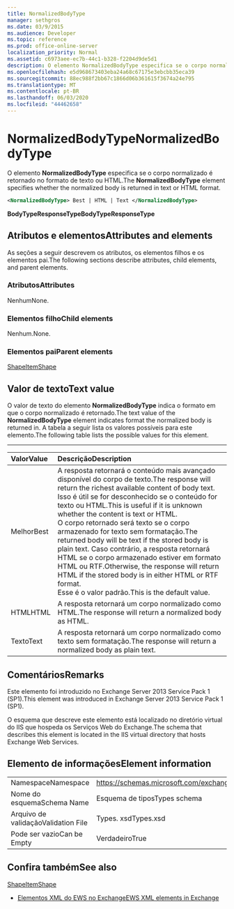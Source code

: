 ```yaml
---
title: NormalizedBodyType
manager: sethgros
ms.date: 03/9/2015
ms.audience: Developer
ms.topic: reference
ms.prod: office-online-server
localization_priority: Normal
ms.assetid: c6973aee-ec7b-44c1-b328-f2204d9de5d1
description: O elemento NormalizedBodyType especifica se o corpo normalizado é retornado no formato de texto ou HTML.
ms.openlocfilehash: e5d968673403eba24a68c67175e3ebcbb35eca39
ms.sourcegitcommit: 88ec988f2bb67c1866d06b361615f3674a24e795
ms.translationtype: MT
ms.contentlocale: pt-BR
ms.lasthandoff: 06/03/2020
ms.locfileid: "44462658"
---
```

# <a name="normalizedbodytype"></a><span data-ttu-id="a7d57-103">NormalizedBodyType</span><span class="sxs-lookup"><span data-stu-id="a7d57-103">NormalizedBodyType</span></span>

<span data-ttu-id="a7d57-104">O elemento **NormalizedBodyType** especifica se o corpo normalizado é retornado no formato de texto ou HTML.</span><span class="sxs-lookup"><span data-stu-id="a7d57-104">The **NormalizedBodyType** element specifies whether the normalized body is returned in text or HTML format.</span></span> 
  
```XML
<NormalizedBodyType> Best | HTML | Text </NormalizedBodyType>
```

 <span data-ttu-id="a7d57-105">**BodyTypeResponseType**</span><span class="sxs-lookup"><span data-stu-id="a7d57-105">**BodyTypeResponseType**</span></span>
## <a name="attributes-and-elements"></a><span data-ttu-id="a7d57-106">Atributos e elementos</span><span class="sxs-lookup"><span data-stu-id="a7d57-106">Attributes and elements</span></span>

<span data-ttu-id="a7d57-107">As seções a seguir descrevem os atributos, os elementos filhos e os elementos pai.</span><span class="sxs-lookup"><span data-stu-id="a7d57-107">The following sections describe attributes, child elements, and parent elements.</span></span>
  
### <a name="attributes"></a><span data-ttu-id="a7d57-108">Atributos</span><span class="sxs-lookup"><span data-stu-id="a7d57-108">Attributes</span></span>

<span data-ttu-id="a7d57-109">Nenhum</span><span class="sxs-lookup"><span data-stu-id="a7d57-109">None.</span></span>
  
### <a name="child-elements"></a><span data-ttu-id="a7d57-110">Elementos filho</span><span class="sxs-lookup"><span data-stu-id="a7d57-110">Child elements</span></span>

<span data-ttu-id="a7d57-111">Nenhum.</span><span class="sxs-lookup"><span data-stu-id="a7d57-111">None.</span></span>
  
### <a name="parent-elements"></a><span data-ttu-id="a7d57-112">Elementos pai</span><span class="sxs-lookup"><span data-stu-id="a7d57-112">Parent elements</span></span>

[<span data-ttu-id="a7d57-113">Shape</span><span class="sxs-lookup"><span data-stu-id="a7d57-113">ItemShape</span></span>](itemshape.md)
  
## <a name="text-value"></a><span data-ttu-id="a7d57-114">Valor de texto</span><span class="sxs-lookup"><span data-stu-id="a7d57-114">Text value</span></span>

<span data-ttu-id="a7d57-115">O valor de texto do elemento **NormalizedBodyType** indica o formato em que o corpo normalizado é retornado.</span><span class="sxs-lookup"><span data-stu-id="a7d57-115">The text value of the **NormalizedBodyType** element indicates format the normalized body is returned in.</span></span> <span data-ttu-id="a7d57-116">A tabela a seguir lista os valores possíveis para este elemento.</span><span class="sxs-lookup"><span data-stu-id="a7d57-116">The following table lists the possible values for this element.</span></span> 
  
****

|<span data-ttu-id="a7d57-117">**Valor**</span><span class="sxs-lookup"><span data-stu-id="a7d57-117">**Value**</span></span>|<span data-ttu-id="a7d57-118">**Descrição**</span><span class="sxs-lookup"><span data-stu-id="a7d57-118">**Description**</span></span>|
|:-----|:-----|
|<span data-ttu-id="a7d57-119">Melhor</span><span class="sxs-lookup"><span data-stu-id="a7d57-119">Best</span></span>  <br/> |<span data-ttu-id="a7d57-120">A resposta retornará o conteúdo mais avançado disponível do corpo de texto.</span><span class="sxs-lookup"><span data-stu-id="a7d57-120">The response will return the richest available content of body text.</span></span> <span data-ttu-id="a7d57-121">Isso é útil se for desconhecido se o conteúdo for texto ou HTML.</span><span class="sxs-lookup"><span data-stu-id="a7d57-121">This is useful if it is unknown whether the content is text or HTML.</span></span>  <br/> <span data-ttu-id="a7d57-122">O corpo retornado será texto se o corpo armazenado for texto sem formatação.</span><span class="sxs-lookup"><span data-stu-id="a7d57-122">The returned body will be text if the stored body is plain text.</span></span> <span data-ttu-id="a7d57-123">Caso contrário, a resposta retornará HTML se o corpo armazenado estiver em formato HTML ou RTF.</span><span class="sxs-lookup"><span data-stu-id="a7d57-123">Otherwise, the response will return HTML if the stored body is in either HTML or RTF format.</span></span>  <br/> <span data-ttu-id="a7d57-124">Esse é o valor padrão.</span><span class="sxs-lookup"><span data-stu-id="a7d57-124">This is the default value.</span></span>  <br/> |
|<span data-ttu-id="a7d57-125">HTML</span><span class="sxs-lookup"><span data-stu-id="a7d57-125">HTML</span></span>  <br/> |<span data-ttu-id="a7d57-126">A resposta retornará um corpo normalizado como HTML.</span><span class="sxs-lookup"><span data-stu-id="a7d57-126">The response will return a normalized body as HTML.</span></span>  <br/> |
|<span data-ttu-id="a7d57-127">Texto</span><span class="sxs-lookup"><span data-stu-id="a7d57-127">Text</span></span>  <br/> |<span data-ttu-id="a7d57-128">A resposta retornará um corpo normalizado como texto sem formatação.</span><span class="sxs-lookup"><span data-stu-id="a7d57-128">The response will return a normalized body as plain text.</span></span>  <br/> |
   
## <a name="remarks"></a><span data-ttu-id="a7d57-129">Comentários</span><span class="sxs-lookup"><span data-stu-id="a7d57-129">Remarks</span></span>

<span data-ttu-id="a7d57-130">Este elemento foi introduzido no Exchange Server 2013 Service Pack 1 (SP1).</span><span class="sxs-lookup"><span data-stu-id="a7d57-130">This element was introduced in Exchange Server 2013 Service Pack 1 (SP1).</span></span>
  
<span data-ttu-id="a7d57-131">O esquema que descreve este elemento está localizado no diretório virtual do IIS que hospeda os Serviços Web do Exchange.</span><span class="sxs-lookup"><span data-stu-id="a7d57-131">The schema that describes this element is located in the IIS virtual directory that hosts Exchange Web Services.</span></span>
  
## <a name="element-information"></a><span data-ttu-id="a7d57-132">Elemento de informações</span><span class="sxs-lookup"><span data-stu-id="a7d57-132">Element information</span></span>

|||
|:-----|:-----|
|<span data-ttu-id="a7d57-133">Namespace</span><span class="sxs-lookup"><span data-stu-id="a7d57-133">Namespace</span></span>  <br/> |https://schemas.microsoft.com/exchange/services/2006/types  <br/> |
|<span data-ttu-id="a7d57-134">Nome do esquema</span><span class="sxs-lookup"><span data-stu-id="a7d57-134">Schema Name</span></span>  <br/> |<span data-ttu-id="a7d57-135">Esquema de tipos</span><span class="sxs-lookup"><span data-stu-id="a7d57-135">Types schema</span></span>  <br/> |
|<span data-ttu-id="a7d57-136">Arquivo de validação</span><span class="sxs-lookup"><span data-stu-id="a7d57-136">Validation File</span></span>  <br/> |<span data-ttu-id="a7d57-137">Types. xsd</span><span class="sxs-lookup"><span data-stu-id="a7d57-137">Types.xsd</span></span>  <br/> |
|<span data-ttu-id="a7d57-138">Pode ser vazio</span><span class="sxs-lookup"><span data-stu-id="a7d57-138">Can be Empty</span></span>  <br/> |<span data-ttu-id="a7d57-139">Verdadeiro</span><span class="sxs-lookup"><span data-stu-id="a7d57-139">True</span></span>  <br/> |
   
## <a name="see-also"></a><span data-ttu-id="a7d57-140">Confira também</span><span class="sxs-lookup"><span data-stu-id="a7d57-140">See also</span></span>



[<span data-ttu-id="a7d57-141">Shape</span><span class="sxs-lookup"><span data-stu-id="a7d57-141">ItemShape</span></span>](itemshape.md)


- [<span data-ttu-id="a7d57-142">Elementos XML do EWS no Exchange</span><span class="sxs-lookup"><span data-stu-id="a7d57-142">EWS XML elements in Exchange</span></span>](ews-xml-elements-in-exchange.md)


